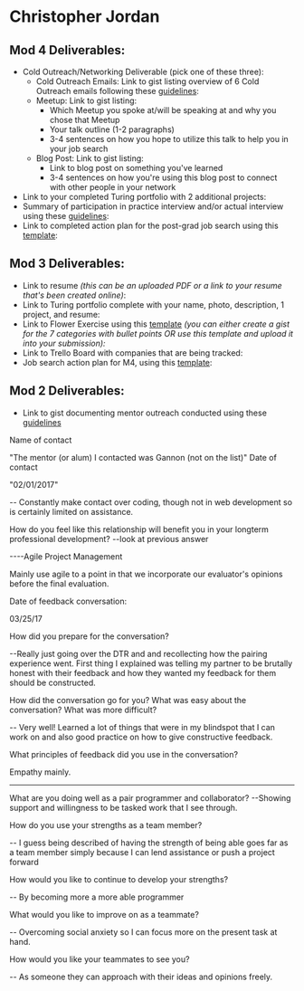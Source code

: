 # Christopher Jordan

## Mod 4 Deliverables:
* Cold Outreach/Networking Deliverable (pick one of these three):
    * Cold Outreach Emails: Link to gist listing overview of 6 Cold Outreach emails following these [guidelines](https://github.com/turingschool/career-development-curriculum/blob/master/module_four/cold_outreach_deliverable_guidelines.md):
    * Meetup: Link to gist listing: 
      * Which Meetup you spoke at/will be speaking at and why you chose that Meetup
      * Your talk outline (1-2 paragraphs)
      * 3-4 sentences on how you hope to utilize this talk to help you in your job search
    * Blog Post: Link to gist listing:
       * Link to blog post on something you've learned
       * 3-4 sentences on how you're using this blog post to connect with other people in your network 
* Link to your completed Turing portfolio with 2 additional projects: 
* Summary of participation in practice interview and/or actual interview using these [guidelines](https://github.com/turingschool/career-development-curriculum/blob/master/module_four/interview_practice_reflection_guidelines.md):
* Link to completed action plan for the post-grad job search using this [template](https://github.com/turingschool/career-development-curriculum/blob/master/module_four/post_grad_plan.md): 

## Mod 3 Deliverables:

* Link to resume *(this can be an uploaded PDF or a link to your resume that's been created online)*: 
* Link to Turing portfolio complete with your name, photo, description, 1 project, and resume:
* Link to Flower Exercise using this [template](https://github.com/turingschool/career-development-curriculum/blob/master/files/Career%20Unit%20-%20The%20Flower%20Diagram.pdf) *(you can either create a gist for the 7 categories with bullet points OR use this template and upload it into your submission):*
* Link to Trello Board with companies that are being tracked: 
* Job search action plan for M4, using this [template](https://github.com/turingschool/career-development-curriculum/blob/master/module_three/mod_4_action_plan_template.md):

## Mod 2 Deliverables:
* Link to gist documenting mentor outreach conducted using these [guidelines](https://github.com/turingschool/career-development-curriculum/blob/master/module_two/cold_outreach_i_guidelines.md)

Name of contact

"The mentor (or alum) I contacted was Gannon (not on the list)"
Date of contact

"02/01/2017"

-- Constantly make contact over coding, though not in web development so
is certainly limited on assistance.

How do you feel like this relationship will benefit you in your longterm professional development?
--look at previous answer

----Agile Project Management

Mainly use agile to a point in that we incorporate our evaluator's opinions before the final evaluation.

Date of feedback conversation:

03/25/17

How did you prepare for the conversation?

--Really just going over the DTR and and recollecting how the pairing experience went. First thing I explained was telling my partner to be brutally honest with their feedback and how they wanted my feedback for them should be constructed.

How did the conversation go for you? What was easy about the conversation? What was more difficult?

-- Very well! Learned a lot of things that were in my blindspot that I can work on and also good practice on how to give constructive feedback.

What principles of feedback did you use in the conversation?

Empathy mainly.

----------------------------------
What are you doing well as a pair programmer and collaborator?
--Showing support and willingness to be tasked work that I see through.

How do you use your strengths as a team member?

-- I guess being described of having the strength of being able goes far as a team member simply because I can lend assistance or push a project forward

How would you like to continue to develop your strengths?

-- By becoming more a more able programmer

What would you like to improve on as a teammate?

-- Overcoming social anxiety so I can focus more on the present task at hand.  

How would you like your teammates to see you?

-- As someone they can approach with their ideas and opinions freely.
